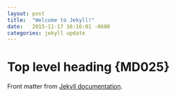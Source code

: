 ```yaml
---
layout: post
title:  "Welcome to Jekyll!"
date:   2015-11-17 16:16:01 -0600
categories: jekyll update
---
```

# Top level heading {MD025}

Front matter from [Jekyll documentation](https://jekyllrb.com/docs/posts/#a-typical-post).

<!-- markdownlint-configure-file {
  "MD013": false
} -->
